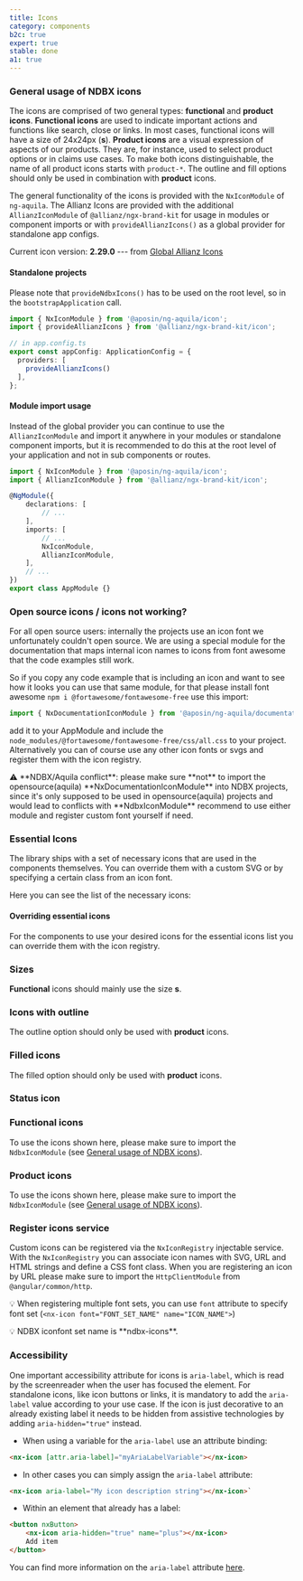 ```yaml
---
title: Icons
category: components
b2c: true
expert: true
stable: done
a1: true
---
```


<div class="docs-private">

### General usage of NDBX icons

The icons are comprised of two general types: **functional** and **product icons**. **Functional icons** are used to indicate important actions and functions like search, close or links. In most cases, functional icons will have a size of 24x24px (**s**). **Product icons** are a visual expression of aspects of our products. They are, for instance, used to select product options or in claims use cases. To make both icons distinguishable, the name of all product icons starts with `product-*`. The outline and fill options should only be used in combination with **product** icons.

The general functionality of the icons is provided with the `NxIconModule` of `ng-aquila`. The Allianz Icons are provided with the additional `AllianzIconModule` of `@allianz/ngx-brand-kit` for usage in modules or component imports or with `provideAllianzIcons()` as a global provider for standalone app configs.

Current icon version: **2.29.0** --- from [Global Allianz Icons](https://github.developer.allianz.io/oneMarketing/allianz-icons)

#### Standalone projects

Please note that `provideNdbxIcons()` has to be used on the root level, so in the `bootstrapApplication` call.


```ts
import { NxIconModule } from '@aposin/ng-aquila/icon';
import { provideAllianzIcons } from '@allianz/ngx-brand-kit/icon';

// in app.config.ts
export const appConfig: ApplicationConfig = {
  providers: [
    provideAllianzIcons()
  ],
};
```


#### Module import usage

Instead of the global provider you can continue to use the `AllianzIconModule` and import it anywhere in your modules or standalone component imports, but it is recommended to do this at the root level of your application and not in sub components or routes.


```ts
import { NxIconModule } from '@aposin/ng-aquila/icon';
import { AllianzIconModule } from '@allianz/ngx-brand-kit/icon';

@NgModule({
    declarations: [
        // ...
    ],
    imports: [
        // ...
        NxIconModule,
        AllianzIconModule,
    ],
    // ...
})
export class AppModule {}
```

</div>

<div class="docs-public">

### Open source icons / icons not working?

For all open source users: internally the projects use an icon font we unfortunately couldn't open source. We are using a special module for the documentation that maps internal icon names to icons from font awesome that the code examples still work.

So if you copy any code example that is including an icon and want to see how it looks you can use that same module, for that please install font awesome `npm i @fortawesome/fontawesome-free` use this import:

```ts
import { NxDocumentationIconModule } from '@aposin/ng-aquila/documentation-icons';
```

add it to your AppModule and include the `node_modules/@fortawesome/fontawesome-free/css/all.css` to your project. Alternatively you can of course use any other icon fonts or svgs and register them with the icon registry.

</div>

<div class="docs-private">
⚠️ **NDBX/Aquila conflict**: please make sure **not** to import the opensource(aquila) **NxDocumentationIconModule** into NDBX projects, since it's only supposed to be used in opensource(aquila) projects and would lead to conflicts with **NdbxIconModule**
recommend to use either module and register custom font yourself if need.
</div>

### Essential Icons

The library ships with a set of necessary icons that are used in the components themselves. You can override them with a custom SVG or by specifying a certain class from an icon font.

Here you can see the list of the necessary icons:

<!-- example(icon-essential-icons) -->

#### Overriding essential icons

For the components to use your desired icons for the essential icons list you can override them with the icon registry.

<!-- example(icon-essential-override) -->

### Sizes

**Functional** icons should mainly use the size **s**.

<!-- example(icon-sizes) -->

### Icons with outline

<div class="docs-private">

The outline option should only be used with **product** icons.

</div>
<!-- example(icon-outline) -->

### Filled icons

<div class="docs-private">

The filled option should only be used with **product** icons.

</div>
<!-- example(icon-filled) -->

### Status icon
<!-- example(status-icon) -->

<div class="docs-private">

### Functional icons

To use the icons shown here, please make sure to import the `NdbxIconModule` (see [General usage of NDBX icons](./documentation/icon/overview#general-usage-of-ndbx-icons)).

<!-- example(icon-list-functional, { "privateExample": true, "hideStackblitzButton": true }) -->
</div>

<div class="docs-private">

### Product icons

To use the icons shown here, please make sure to import the `NdbxIconModule` (see [General usage of NDBX icons](./documentation/icon/overview#general-usage-of-ndbx-icons)).

<!-- example(icon-list-product, { "privateExample": true, "hideStackblitzButton": true }) -->
</div>

### Register icons service

Custom icons can be registered via the `NxIconRegistry` injectable service. With the `NxIconRegistry` you can associate icon names with SVG, URL and HTML strings and define a CSS font class. When you are registering an icon by URL please make sure to import the `HttpClientModule` from `@angular/common/http`.

💡 When registering multiple font sets,
you can use `font` attribute to specify font set (`<nx-icon font="FONT_SET_NAME" name="ICON_NAME">`)

<div class="docs-private">
💡 NDBX iconfont set name is **ndbx-icons**.
</div>

<!-- example(icon-registry) -->

### Accessibility

One important accessibility attribute for icons is `aria-label`, which is read by the screenreader when the user has focused the element. For standalone icons, like icon buttons or links, it is mandatory to add the `aria-label` value according to your use case. If the icon is just decorative to an already existing label it needs to be hidden from assistive technologies by adding `aria-hidden="true"` instead.

-   When using a variable for the `aria-label` use an attribute binding:

```html
<nx-icon [attr.aria-label]="myAriaLabelVariable"></nx-icon>
```

-   In other cases you can simply assign the `aria-label` attribute:

```html
<nx-icon aria-label="My icon description string"></nx-icon>`
```

-   Within an element that already has a label:

```html
<button nxButton>
    <nx-icon aria-hidden="true" name="plus"></nx-icon>
    Add item
</button>
```

You can find more information on the `aria-label` attribute [here](https://www.w3.org/TR/wai-aria/#aria-label).
